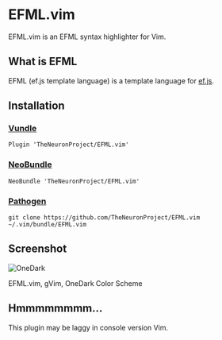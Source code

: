 # EFML.vim

EFML.vim is an EFML syntax highlighter for Vim.

## What is EFML

EFML (ef.js template language) is a template language for [ef.js](https://ef.js.org/).

## Installation

### [Vundle](https://github.com/VundleVim/Vundle.vim)

```viml
Plugin 'TheNeuronProject/EFML.vim'
```

### [NeoBundle](https://github.com/Shougo/neobundle.vim)

```viml
NeoBundle 'TheNeuronProject/EFML.vim'
```

### [Pathogen](https://github.com/tpope/vim-pathogen)

```shell
git clone https://github.com/TheNeuronProject/EFML.vim ~/.vim/bundle/EFML.vim
```

## Screenshot

![OneDark](https://i.loli.net/2018/07/02/5b3a120066865.png)

EFML.vim, gVim, OneDark Color Scheme

## Hmmmmmmmm...

This plugin may be laggy in console version Vim.
